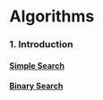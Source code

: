 # Algorithms

### 1. Introduction

#### [Simple Search](https://github.com/MarcosSimoneli/Algorithms/blob/main/Algorithms/SimpleSearch.md)

#### [Binary Search](https://github.com/MarcosSimoneli/Algorithms/blob/main/Algorithms/2-BinarySearch/BinarySearch.md)
